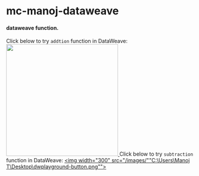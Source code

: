 # mc-manoj-dataweave
#### dataweave function.

Click below to try `addtion` function in DataWeave:
<a href="https://dataweave.mulesoft.com/learn/playground?projectMethod=GHRepo&repo=MuleCraft/mc-manoj-dataweave/tree/main/functions/addtion&path=functions&addtion"><img width="300" src="/images/dwplayground-button.png">
<a>
Click below to try `subtraction` function in DataWeave:
<a href="https://dataweave.mulesoft.com/learn/playground?projectMethod=GHRepo&repo=MuleCraft/mc-manoj-dataweave/tree/main/functions/addtion&path=functions&subtraction"><img width="300" src="/images/""C:\Users\Manoj T\Desktop\dwplayground-button.png"">
<a>
